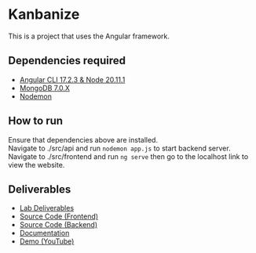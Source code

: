 # Kanbanize
This is a project that uses the Angular framework.
## Dependencies required
- [Angular CLI 17.2.3 & Node 20.11.1](https://radixweb.com/blog/how-to-install-angular-on-windows)
- [MongoDB 7.0.X](https://www.mongodb.com/try/download/community)
- [Nodemon](https://www.npmjs.com/package/nodemon)

## How to run
Ensure that dependencies above are installed.  
Navigate to ./src/api and run `nodemon app.js` to start backend server.  
Navigate to ./src/frontend and run `ng serve` then go to the localhost link to view the website.

## Deliverables
- [Lab Deliverables](./Documents/)
- [Source Code (Frontend)](./src/frontend/)
- [Source Code (Backend)](./src/api/)
- [Documentation](./src/frontend/documentation/index.html)
- [Demo (YouTube)](https://www.youtube.com/watch?v=G8lqwwTZkqo)




